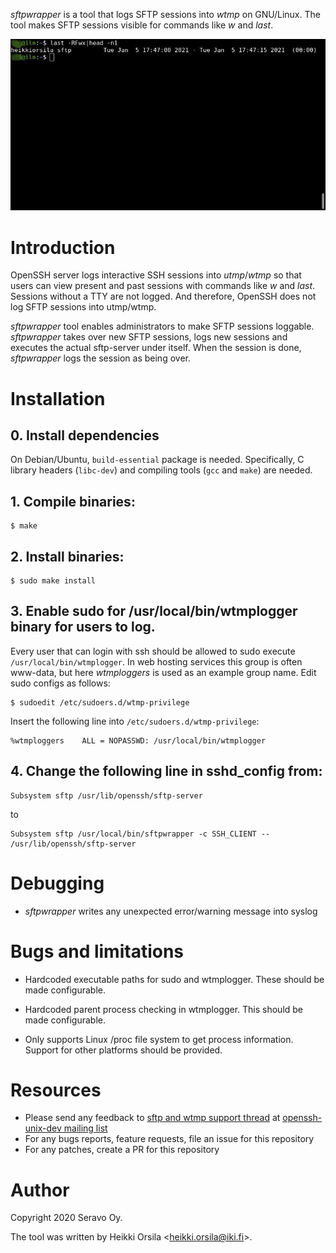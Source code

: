 *sftpwrapper* is a tool that logs SFTP sessions into *wtmp* on GNU/Linux.
The tool makes SFTP sessions visible for commands like *w* and *last*.

![Image of last shell command](doc/last-screenshot.jpg)

# Introduction

OpenSSH server logs interactive SSH sessions into *utmp*/*wtmp* so that
users can view present and past sessions with commands like *w* and *last*.
Sessions without a TTY are not logged. And therefore, OpenSSH does not log
SFTP sessions into utmp/wtmp.

*sftpwrapper* tool enables administrators to make SFTP sessions loggable.
*sftpwrapper* takes over new SFTP sessions, logs new sessions and executes
the actual sftp-server under itself. When the session is done, *sftpwrapper*
logs the session as being over.

# Installation

## 0. Install dependencies

On Debian/Ubuntu, `build-essential` package is needed.
Specifically, C library headers (`libc-dev`) and
compiling tools (`gcc` and `make`) are needed.

## 1. Compile binaries:
```
$ make
```

## 2. Install binaries:

```
$ sudo make install
```

## 3. Enable sudo for /usr/local/bin/wtmplogger binary for users to log.

Every user that can login with ssh should be allowed to sudo execute
`/usr/local/bin/wtmplogger`. In web hosting services this group is often
www-data, but here *wtmploggers* is used as an example group name.
Edit sudo configs as follows:

```
$ sudoedit /etc/sudoers.d/wtmp-privilege
```

Insert the following line into `/etc/sudoers.d/wtmp-privilege`:

```
%wtmploggers    ALL = NOPASSWD: /usr/local/bin/wtmplogger
```

## 4. Change the following line in sshd_config from:
```
Subsystem sftp /usr/lib/openssh/sftp-server
```

to

```
Subsystem sftp /usr/local/bin/sftpwrapper -c SSH_CLIENT -- /usr/lib/openssh/sftp-server
```

# Debugging

* *sftpwrapper* writes any unexpected error/warning message into syslog

# Bugs and limitations

* Hardcoded executable paths for sudo and wtmplogger.
  These should be made configurable.

* Hardcoded parent process checking in wtmplogger.
  This should be made configurable.

* Only supports Linux /proc file system to get process information.
  Support for other platforms should be provided.

# Resources

* Please send any feedback to
[sftp and wtmp support thread](https://lists.mindrot.org/pipermail/openssh-unix-dev/2020-December/038984.html) at
[openssh-unix-dev mailing list](https://lists.mindrot.org/mailman/listinfo/openssh-unix-dev)
* For any bugs reports, feature requests, file an issue for this repository
* For any patches, create a PR for this repository

# Author

Copyright 2020 Seravo Oy.

The tool was written by Heikki Orsila \<heikki.orsila@iki.fi\>.
